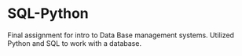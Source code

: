 # SQL-Python
Final assignment for intro to Data Base management systems. Utilized Python and SQL to work with a database.
